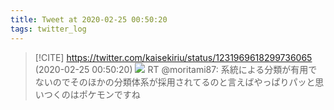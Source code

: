 ```yaml
---
title: Tweet at 2020-02-25 00:50:20
tags: twitter_log
---
```


> [!CITE] https://twitter.com/kaisekiriu/status/1231969618299736065 (2020-02-25 00:50:20)
> ![](https://twitter.com/kaisekiriu/status/1231969618299736065)
> RT @moritami87: 系統による分類が有用でないのでそのほかの分類体系が採用されてるのと言えばやっぱりパッと思いつくのはポケモンですね
